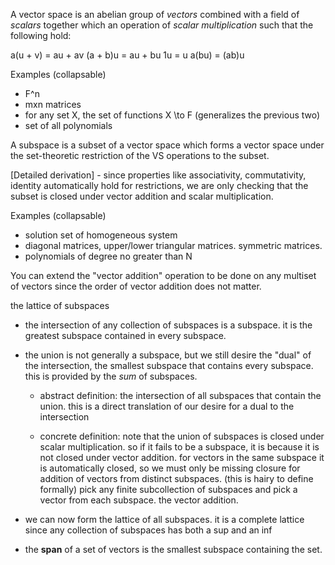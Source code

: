 A vector space is an abelian group of *vectors* combined with a field of *scalars* together which an operation of *scalar multiplication* such that the following hold:

a(u + v) = au + av
(a + b)u = au + bu
1u = u
a(bu) = (ab)u

Examples (collapsable)
 - F^n
 - mxn matrices
 - for any set X, the set of functions X \to F (generalizes the previous two)
 - set of all polynomials

A subspace is a subset of a vector space which forms a vector space under the set-theoretic restriction of the VS operations to the subset.

[Detailed derivation] - since properties like associativity, commutativity, identity automatically hold for restrictions, we are only checking that the subset is closed under vector addition and scalar multiplication.

Examples (collapsable)
 - solution set of homogeneous system
 - diagonal matrices, upper/lower triangular matrices. symmetric matrices.
 - polynomials of degree no greater than N


You can extend the "vector addition" operation to be done on any multiset of vectors since the order of vector addition does not matter.


the lattice of subspaces
 - the intersection of any collection of subspaces is a subspace. it is the greatest subspace contained in every subspace.
 - the union is not generally a subspace, but we still desire the "dual" of the intersection, the smallest subspace that contains every subspace. this is provided by the *sum* of subspaces.
    * abstract definition: the intersection of all subspaces that contain the union. this is a direct translation of our desire for a dual to the intersection

    * concrete definition: note that the union of subspaces is closed under scalar multiplication. so if it fails to be a subspace, it is because it is not closed under vector addition. for vectors in the same subspace it is automatically closed, so we must only be missing closure for addition of vectors from distinct subspaces. (this is hairy to define formally) pick any finite subcollection of subspaces and pick a vector from each subspace. the vector addition.

 - we can now form the lattice of all subspaces. it is a complete lattice since any collection of subspaces has both a sup and an inf


 - the **span** of a set of vectors is the smallest subspace containing the set.
